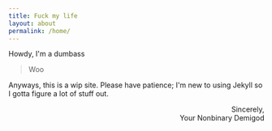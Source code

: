 ```yaml
---
title: Fuck my life
layout: about
permalink: /home/
---
```


Howdy, I'm a dumbass

> Woo

Anyways, this is a wip site. Please have patience; I'm new to using Jekyll so I gotta figure a lot of stuff out.

<p style="text-align:right;">Sincerely,<br>Your Nonbinary Demigod</p>
